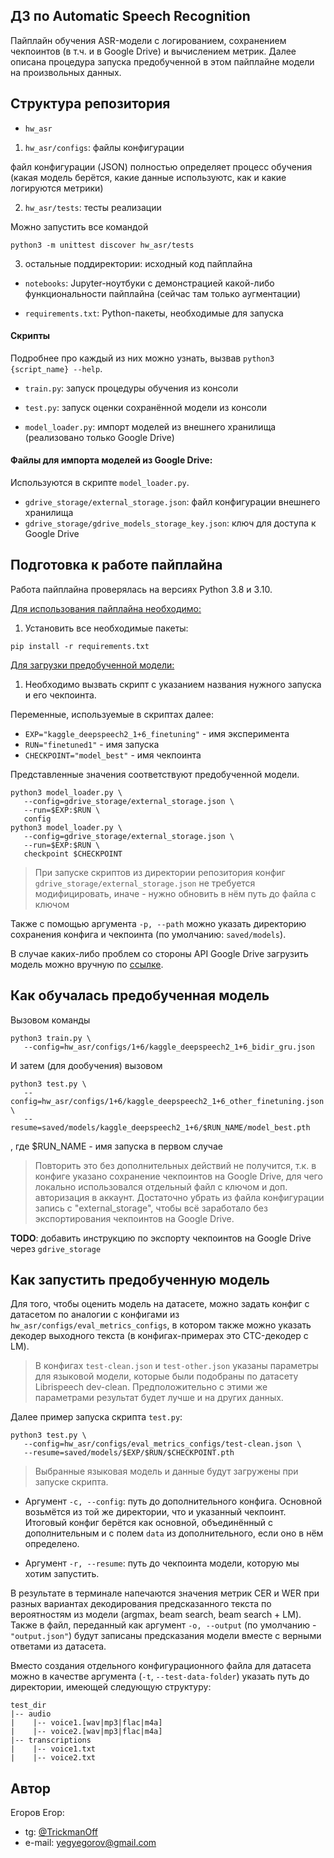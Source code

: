 ## ДЗ по Automatic Speech Recognition

Пайплайн обучения ASR-модели с логированием, сохранением чекпоинтов (в т.ч. и в Google Drive) и вычислением метрик.
Далее описана процедура запуска предобученной в этом пайплайне модели на произвольных данных.

## Структура репозитория
- `hw_asr`
1. `hw_asr/configs`: файлы конфигурации

файл конфигурации (JSON) полностью определяет процесс обучения (какая модель берётся, какие данные используютс, как и какие логируются метрики)

2. `hw_asr/tests`: тесты реализации

Можно запустить все командой
```
python3 -m unittest discover hw_asr/tests
```

3. остальные поддиректории: исходный код пайплайна

- `notebooks`: Jupyter-ноутбуки с демонстрацией какой-либо функциональности пайплайна (сейчас там только аугментации)

- `requirements.txt`: Python-пакеты, необходимые для запуска

#### Скрипты

Подробнее про каждый из них можно узнать, вызвав `python3 {script_name} --help`.

- `train.py`: запуск процедуры обучения из консоли

- `test.py`: запуск оценки сохранённой модели из консоли

- `model_loader.py`: импорт моделей из внешнего хранилища (реализовано только Google Drive)

#### Файлы для импорта моделей из Google Drive:

Используются в скрипте `model_loader.py`.

- `gdrive_storage/external_storage.json`: файл конфигурации внешнего хранилища
- `gdrive_storage/gdrive_models_storage_key.json`: ключ для доступа к Google Drive

## Подготовка к работе пайплайна

Работа пайплайна проверялась на версиях Python 3.8 и 3.10.

<u>Для использования пайплайна необходимо:</u>
1. Установить все необходимые пакеты:
```
pip install -r requirements.txt
```

<u>Для загрузки предобученной модели:</u>

1. Необходимо вызвать скрипт с указанием названия нужного запуска и его чекпоинта.

Переменные, используемые в скриптах далее:
- `EXP="kaggle_deepspeech2_1+6_finetuning"` - имя эксперимента
- `RUN="finetuned1"` - имя запуска
- `CHECKPOINT="model_best"` - имя чекпоинта

Представленные значения соответствуют предобученной модели.

```
python3 model_loader.py \
   --config=gdrive_storage/external_storage.json \
   --run=$EXP:$RUN \
   config
python3 model_loader.py \
   --config=gdrive_storage/external_storage.json \
   --run=$EXP:$RUN \
   checkpoint $CHECKPOINT
```

> При запуске скриптов из директории репозитория конфиг `gdrive_storage/external_storage.json` не требуется модифицировать, иначе - нужно обновить в нём путь до файла с ключом

Также с помощью аргумента `-p, --path` можно указать директорию сохранения конфига и чекпоинта (по умолчанию: `saved/models`).

В случае каких-либо проблем со стороны API Google Drive загрузить модель можно вручную по [ссылке](https://drive.google.com/drive/folders/1k7JkQV9ZBwQTKEYfJqt78gI5ko6NtYN-?usp=drive_link).


## Как обучалась предобученная модель

Вызовом команды

```
python3 train.py \
   --config=hw_asr/configs/1+6/kaggle_deepspeech2_1+6_bidir_gru.json
```

И затем (для дообучения) вызовом
```
python3 test.py \
   --config=hw_asr/configs/1+6/kaggle_deepspeech2_1+6_other_finetuning.json \
   --resume=saved/models/kaggle_deepspeech2_1+6/$RUN_NAME/model_best.pth
```
, где $RUN_NAME - имя запуска в первом случае

> Повторить это без дополнительных действий не получится, т.к. в конфиге указано сохранение чекпоинтов на Google Drive, для чего локально использовался отдельный файл с ключом и доп. авторизация в аккаунт.
Достаточно убрать из файла конфигурации запись с "external_storage", чтобы всё заработало без экспортирования чекпоинтов на Google Drive.

**TODO**: добавить инструкцию по экспорту чекпоинтов на Google Drive через `gdrive_storage`


## Как запустить предобученную модель

Для того, чтобы оценить модель на датасете, можно задать конфиг с датасетом по аналогии с конфигами из `hw_asr/configs/eval_metrics_configs`, в котором также можно указать декодер выходного текста (в конфигах-примерах это CTC-декодер с LM).

> В конфигах `test-clean.json` и `test-other.json` указаны параметры для языковой модели, которые были подобраны по датасету Librispeech dev-clean.
Предположительно с этими же параметрами результат будет лучше и на других данных.

Далее пример запуска скрипта `test.py`:
```
python3 test.py \
   --config=hw_asr/configs/eval_metrics_configs/test-clean.json \
   --resume=saved/models/$EXP/$RUN/$CHECKPOINT.pth
```

> Выбранные языковая модель и данные будут загружены при запуске скрипта.

- Аргумент `-c, --config`: путь до дополнительного конфига.
Основной возьмётся из той же директории, что и указанный чекпоинт.
Итоговый конфиг берётся как основной, объединённый с дополнительным и с полем `data` из дополнительного, если оно в нём определено.

- Аргумент `-r, --resume`: путь до чекпоинта модели, которую мы хотим запустить.

В результате в терминале напечаются значения метрик CER и WER при разных вариантах декодирования предсказанного текста по вероятностям из модели (argmax, beam search, beam search + LM).
Также в файл, переданный как аргумент `-o, --output` (по умолчанию - `"output.json"`) будут записаны предсказания модели вместе с верными ответами из датасета.

Вместо создания отдельного конфигурационного файла для датасета можно в качестве аргумента (`-t`, `--test-data-folder`) указать путь до директории, имеющей следующую структуру:
```
test_dir
|-- audio
|    |-- voice1.[wav|mp3|flac|m4a]
|    |-- voice2.[wav|mp3|flac|m4a]
|-- transcriptions
|    |-- voice1.txt
|    |-- voice2.txt
```

## Автор

Егоров Егор:
- tg: [@TrickmanOff](https://t.me/TrickmanOff)
- e-mail: yegyegorov@gmail.com